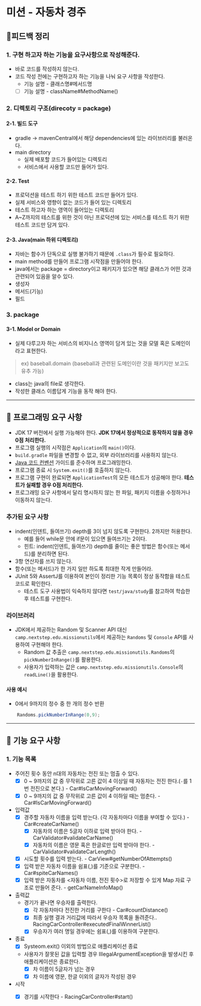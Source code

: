 # 미션 - 자동차 경주

## 📖피드백 정리
### 1. 구현 하고자 하는 기능을 요구사항으로 작성해준다.
  - 바로 코드를 작성하지 않는다.
  - 코드 작성 전에는 구현하고자 하는 기능을 나눠 요구 사항을 작성한다. 
    - 기능 설명 - 클래스명#메서드명
    - [ ] 기능 설명 - className#MethodName()
### 2. 디렉토리 구조(direcoty = package)
#### 2-1. 빌드 도구
- gradle -> mavenCentral에서 해당 dependencies에 있는 라이브러리를 불러온다.
- main directory
  - 실제 배포할 코드가 들어있는 디렉토리
  - 서비스에서 사용할 코드만 들어가 있다.
#### 2-2. Test
  - 프로덕션을 테스트 하기 위한 테스트 코드만 들어가 있다. 
  - 실제 서비스와 영향이 없는 코드가 들어 있는 디렉토리
  - 테스트 하고자 하는 영역이 들어있는 디렉토리
  - A~Z까지의 테스트를 위한 것이 아닌 프로덕션에 있는 서비스를 테스트 하기 위한 테스트 코드만 담겨 있다.
#### 2-3. Java(main 하위 디렉토리)
  - 자바는 함수가 단독으로 실행 불가하기 때문에 `.class`가 필수로 필요하다.
  - main method를 만들어 프로그램 시작점을 만들어야 한다.
  - java에서는 package = directory이고 패키지가 있으면 해당 클래스가 어떤 것과 관련되어 있음을 알수 있다.
  - 생성자
  - 메서드(기능)
  - 필드
### 3. package
#### 3-1. Model or Domain
- 실제 다루고자 하는 서비스의 비지니스 영역이 담겨 있는 것을 모델 혹은 도메인이라고 표현한다.
>ex) baseball.domain (baseball과 관련된 도메인이란 것을 패키지만 보고도 유추 가능)
- class는 java의 file로 생각한다.
- 작성한 클래스 이름답게 기능을 동작 해야 한다.

---
## 🎯 프로그래밍 요구 사항

- JDK 17 버전에서 실행 가능해야 한다. **JDK 17에서 정상적으로 동작하지 않을 경우 0점 처리한다.**
- 프로그램 실행의 시작점은 `Application`의 `main()`이다.
- `build.gradle` 파일을 변경할 수 없고, 외부 라이브러리를 사용하지 않는다.
- [Java 코드 컨벤션](https://github.com/woowacourse/woowacourse-docs/tree/master/styleguide/java) 가이드를 준수하며 프로그래밍한다.
- 프로그램 종료 시 `System.exit()`를 호출하지 않는다.
- 프로그램 구현이 완료되면 `ApplicationTest`의 모든 테스트가 성공해야 한다. **테스트가 실패할 경우 0점 처리한다.**
- 프로그래밍 요구 사항에서 달리 명시하지 않는 한 파일, 패키지 이름을 수정하거나 이동하지 않는다.

### 추가된 요구 사항

- indent(인덴트, 들여쓰기) depth를 3이 넘지 않도록 구현한다. 2까지만 허용한다.
    - 예를 들어 while문 안에 if문이 있으면 들여쓰기는 2이다.
    - 힌트: indent(인덴트, 들여쓰기) depth를 줄이는 좋은 방법은 함수(또는 메서드)를 분리하면 된다.
- 3항 연산자를 쓰지 않는다.
- 함수(또는 메서드)가 한 가지 일만 하도록 최대한 작게 만들어라.
- JUnit 5와 AssertJ를 이용하여 본인이 정리한 기능 목록이 정상 동작함을 테스트 코드로 확인한다.
    - 테스트 도구 사용법이 익숙하지 않다면 `test/java/study`를 참고하여 학습한 후 테스트를 구현한다.

### 라이브러리

- JDK에서 제공하는 Random 및 Scanner API 대신 `camp.nextstep.edu.missionutils`에서 제공하는 `Randoms` 및 `Console` API를 사용하여 구현해야 한다.
    - Random 값 추출은 `camp.nextstep.edu.missionutils.Randoms`의 `pickNumberInRange()`를 활용한다.
    - 사용자가 입력하는 값은 `camp.nextstep.edu.missionutils.Console`의 `readLine()`을 활용한다.

#### 사용 예시

- 0에서 9까지의 정수 중 한 개의 정수 반환

```java
    Randoms.pickNumberInRange(0,9);
```

---
## 🚀 기능 요구 사항
### 1. 기능 목록
- 주어진 횟수 동안 n대의 자동차는 전진 또는 멈출 수 있다.
  - [x] 0 ~ 9까지의 값 중 무작위로 고른 값이 4 이상일 때 자동차는 전진 한다.(`-`를 1번 전진으로 본다.) - Car#IsCarMovingForward()
  - [x] 0 ~ 9까지의 값 중 무작위로 고른 값이 4 이하일 때는 멈춘다. - Car#IsCarMovingForward()
- 입력값
  - [x] 경주할 자동차 이름을 입력 받는다. (각 자동차마다 이름을 부여할 수 있다.) - Car#createCarName()
    - [x] 자동차의 이름은 5글자 이하로 입력 받아야 한다. - CarValidator#validateCarName()
    - [x] 자동차의 이름은 영문 혹은 한글로만 입력 받아야 한다. - CarValidator#validateCarLength()
  - [x] 시도할 횟수를 입력 받는다. - CarView#getNumberOfAttempts()
  - [x] 입력 받은 자동차 이름을 쉼표(,)를 기준으로 구분한다. - Car#spiteCarNames()
  - [x] 입력 받은 자동차를 <자동차 이름, 전진 횟수>로 저장할 수 있게 Map 자료 구조로 만들어 준다. - getCarNameInfoMap()
- 출력값
  - 경기가 끝나면 우승자를 출력한다.
    - [x] 각 자동차마다 전진한 거리를 구한다 - Car#countDistance()
    - [x] 최종 실행 결과 거리값에 따라서 우승자 목록을 돌려준다.. RacingCarController#executedFinalWinnerList()
    - [x] 우승자가 여러 명일 경우에는 쉼표(,)를 이용하여 구분한다.
- 종료
  - [x] Systeom.exit() 이외의 방법으로 애플리케이션 종료 
  - 사용자가 잘못된 값을 입력할 경우 IllegalArgumentException을 발생시킨 후 애플리케이션은 종료한다.
    - [x] 차 이름이 5글자가 넘는 경우
    - [x] 차 이름에 영문, 한글 이외의 글자가 작성된 경우
- 시작
  - [x] 경기를 시작한다 - RacingCarController#start()

